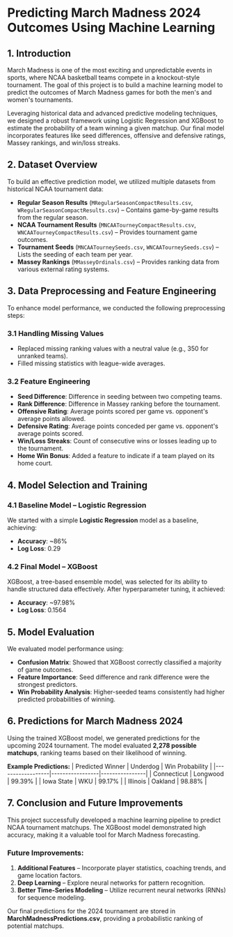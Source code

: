 # Predicting March Madness 2024 Outcomes Using Machine Learning

## 1. Introduction
March Madness is one of the most exciting and unpredictable events in sports, where NCAA basketball teams compete in a knockout-style tournament. The goal of this project is to build a machine learning model to predict the outcomes of March Madness games for both the men's and women's tournaments.

Leveraging historical data and advanced predictive modeling techniques, we designed a robust framework using Logistic Regression and XGBoost to estimate the probability of a team winning a given matchup. Our final model incorporates features like seed differences, offensive and defensive ratings, Massey rankings, and win/loss streaks.

## 2. Dataset Overview
To build an effective prediction model, we utilized multiple datasets from historical NCAA tournament data:
- **Regular Season Results** (`MRegularSeasonCompactResults.csv`, `WRegularSeasonCompactResults.csv`) – Contains game-by-game results from the regular season.
- **NCAA Tournament Results** (`MNCAATourneyCompactResults.csv`, `WNCAATourneyCompactResults.csv`) – Provides tournament game outcomes.
- **Tournament Seeds** (`MNCAATourneySeeds.csv`, `WNCAATourneySeeds.csv`) – Lists the seeding of each team per year.
- **Massey Rankings** (`MMasseyOrdinals.csv`) – Provides ranking data from various external rating systems.

## 3. Data Preprocessing and Feature Engineering
To enhance model performance, we conducted the following preprocessing steps:

### **3.1 Handling Missing Values**
- Replaced missing ranking values with a neutral value (e.g., 350 for unranked teams).
- Filled missing statistics with league-wide averages.

### **3.2 Feature Engineering**
- **Seed Difference**: Difference in seeding between two competing teams.
- **Rank Difference**: Difference in Massey ranking before the tournament.
- **Offensive Rating**: Average points scored per game vs. opponent's average points allowed.
- **Defensive Rating**: Average points conceded per game vs. opponent's average points scored.
- **Win/Loss Streaks**: Count of consecutive wins or losses leading up to the tournament.
- **Home Win Bonus**: Added a feature to indicate if a team played on its home court.

## 4. Model Selection and Training
### **4.1 Baseline Model – Logistic Regression**
We started with a simple **Logistic Regression** model as a baseline, achieving:
- **Accuracy**: ~86%
- **Log Loss**: 0.29

### **4.2 Final Model – XGBoost**
XGBoost, a tree-based ensemble model, was selected for its ability to handle structured data effectively. After hyperparameter tuning, it achieved:
- **Accuracy**: ~97.98%
- **Log Loss**: 0.1564

## 5. Model Evaluation
We evaluated model performance using:
- **Confusion Matrix**: Showed that XGBoost correctly classified a majority of game outcomes.
- **Feature Importance**: Seed difference and rank difference were the strongest predictors.
- **Win Probability Analysis**: Higher-seeded teams consistently had higher predicted probabilities of winning.

## 6. Predictions for March Madness 2024
Using the trained XGBoost model, we generated predictions for the upcoming 2024 tournament. The model evaluated **2,278 possible matchups**, ranking teams based on their likelihood of winning.

**Example Predictions:**
| Predicted Winner  | Underdog         | Win Probability |
|------------------|-----------------|----------------|
| Connecticut      | Longwood        | 99.39%         |
| Iowa State      | WKU             | 99.17%         |
| Illinois        | Oakland         | 98.88%         |

## 7. Conclusion and Future Improvements
This project successfully developed a machine learning pipeline to predict NCAA tournament matchups. The XGBoost model demonstrated high accuracy, making it a valuable tool for March Madness forecasting.

### **Future Improvements**:
1. **Additional Features** – Incorporate player statistics, coaching trends, and game location factors.
2. **Deep Learning** – Explore neural networks for pattern recognition.
3. **Better Time-Series Modeling** – Utilize recurrent neural networks (RNNs) for sequence modeling.

Our final predictions for the 2024 tournament are stored in **MarchMadnessPredictions.csv**, providing a probabilistic ranking of potential matchups.

